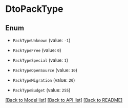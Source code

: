 # DtoPackType


## Enum

* `PackTypeUnknown` (value: `-1`)

* `PackTypeFree` (value: `0`)

* `PackTypeSpecial` (value: `1`)

* `PackTypeOpenSource` (value: `10`)

* `PackTypeMigration` (value: `20`)

* `PackTypeBudget` (value: `255`)

[[Back to Model list]](../README.md#documentation-for-models) [[Back to API list]](../README.md#documentation-for-api-endpoints) [[Back to README]](../README.md)


